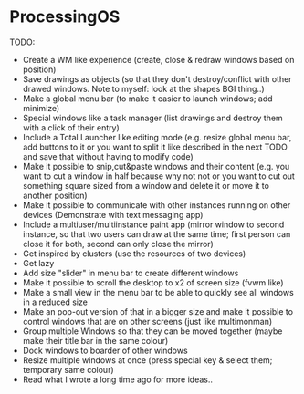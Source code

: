 # ProcessingOS
TODO:
- Create a WM like experience (create, close & redraw windows based on 
position)
- Save drawings as objects (so that they don't destroy/conflict with 
other drawed windows. Note to myself: look at the shapes BGI 
thing..)
- Make a global menu bar (to make it easier to launch windows; add 
minimize)
- Special windows like a task manager (list drawings and destroy them 
with a click of their entry)
- Include a Total Launcher like editing mode (e.g. resize global menu 
bar, add buttons to it or you want to split it like described in the 
next TODO and save that without having to modify code)
- Make it possible to snip,cut&paste windows and their content (e.g. you 
want to cut a window in half because why not not or you want to cut out 
something square sized from a window and delete it or move it to 
another position)
- Make it possible to communicate with other instances running on other 
devices (Demonstrate with text messaging app)
- Include a multiuser/multiinstance paint app (mirror window to second 
instance, so that two users can draw at the same time; first person can 
close it for both, second can only close the mirror)
- Get inspired by clusters (use the resources of two devices)
- Get lazy
- Add size "slider" in menu bar to create different windows
- Make it possible to scroll the desktop to x2 of screen size (fvwm 
like)
- Make a small view in the menu bar to be able to quickly see all 
windows in a reduced size
- Make an pop-out version of that in a bigger size and make it possible 
to control windows that are on other screens (just like multimonman)
- Group multiple Windows so that they can be moved together (maybe make 
their title bar in the same colour)
- Dock windows to boarder of other windows
- Resize multiple windows at once (press special key & select them; 
temporary same colour)
- Read what I wrote a long time ago for more ideas..
